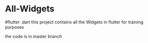 # All-Widgets
#flutter .dart
this project contains all the Widgets in flutter for training purposes


the code is in master branch
